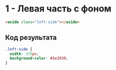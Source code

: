 # 1 - Левая часть с фоном

```html
<aside class="left-side"></aside>
```

## Код результата

```css
.left-side {
  width: 370px;
  background-color: #1e2939;
}
```
